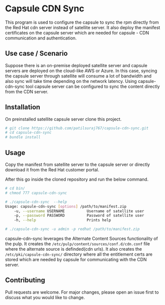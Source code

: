 # Capsule CDN Sync

This program is used to configure the capsule to sync the rpm directly from the Red Hat cdn server instead of satellite server. It also deploy the manifest certificates on the capsule server which are needed for capsule - CDN communication and authentication. 

## Use case / Scenario

Suppose there is an on-premise deployed satellite server and capsule servers are deployed on the cloud-like AWS or Azure. In this case, syncing the capsule server through satellite will consume a lot of bandwidth and also sync will take time depending on the network latency. 
Using capsule-cdn-sync tool capsule server can be configured to sync the content directly from the CDN server.

## Installation

On preinstalled satellite capsule server clone this project. 
```bash
# git clone https://github.com/patilsuraj767/capsule-cdn-sync.git
# cd capsule-cdn-sync
# bundle install
```

## Usage

Copy the manifest from satellite server to the capsule server or directly download it from the Red Hat customer portal.

After this go inside the cloned repository and run the below command.

```bash
# cd bin/
# chmod 777 capsule-cdn-sync

# ./capsule-cdn-sync  --help 
Usage: capsule-cdn-sync [options] /path/to/manifest.zip
    -u, --username USERNAME          Username of satellite user
    -p, --password PASSWORD          Password of satellite user
    -h, --help                       Prints help

# ./capsule-cdn-sync -u admin -p redhat /path/to/manifest.zip
```

capsule-cdn-sync leverages the Alternate Content Sources functionality of the pulp. It creates the `/etc/pulp/content/sources/conf.d/cdn.conf` file where the alternate source is definded(cdn urls). 
It also creates the `/etc/pki/capsule-cdn-sync/` directory where all the entitlement certs are stored which are needed by capsule for communicating with the CDN server.  


## Contributing
Pull requests are welcome. For major changes, please open an issue first to discuss what you would like to change.
